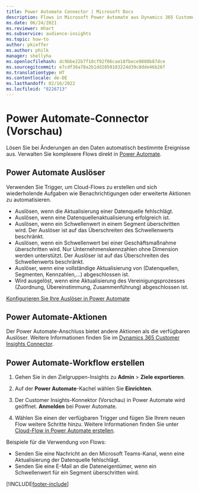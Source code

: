 ```yaml
---
title: Power Automate Connector | Microsoft Docs
description: Flows in Microsoft Power Automate aus Dynamics 365 Customer Insights erstellen.
ms.date: 06/24/2021
ms.reviewer: mhart
ms.subservice: audience-insights
ms.topic: how-to
author: pkieffer
ms.author: philk
manager: shellyha
ms.openlocfilehash: dc9bbe22b7f10cf92f06cae18fbece9808b87dce
ms.sourcegitcommit: e7cdf36a78a2b1dd2850183224d39c8dde46b26f
ms.translationtype: HT
ms.contentlocale: de-DE
ms.lasthandoff: 02/16/2022
ms.locfileid: "8226713"
---
```

# <a name="power-automate-connector-preview"></a>Power Automate-Connector (Vorschau)

Lösen Sie bei Änderungen an den Daten automatisch bestimmte Ereignisse aus. Verwalten Sie komplexere Flows direkt in [Power Automate](https://flow.microsoft.com/).

## <a name="power-automate-triggers"></a>Power Automate Auslöser

Verwenden Sie Trigger, um Cloud-Flows zu erstellen und sich wiederholende Aufgaben wie Benachrichtigungen oder erweiterte Aktionen zu automatisieren. 

- Auslösen, wenn die Aktualisierung einer Datenquelle fehlschlägt. 
- Auslösen, wenn eine Datenquellenaktualisierung erfolgreich ist.
- Auslösen, wenn ein Schwellenwert in einem Segment überschritten wird. Der Auslöser ist auf das Überschreiten des Schwellenwerts beschränkt.
- Auslösen, wenn ein Schwellenwert bei einer Geschäftsmaßnahme überschritten wird. Nur Unternehmenskennzahlen ohne Dimension werden unterstützt. Der Auslöser ist auf das Überschreiten des Schwellenwerts beschränkt.
- Auslöser, wenn eine vollständige Aktualisierung von (Datenquellen, Segmenten, Kennzahlen,...) abgeschlossen ist.
- Wird ausgelöst, wenn eine Aktualisierung des Vereinigungsprozesses (Zuordnung, Übereinstimmung, Zusammenführung) abgeschlossen ist.

[Konfigurieren Sie Ihre Auslöser in Power Automate](https://flow.microsoft.com/connectors/shared_customerinsights/dynamics-365-customer-insights-connector/)

## <a name="power-automate-actions"></a>Power Automate-Aktionen

Der Power Automate-Anschluss bietet andere Aktionen als die verfügbaren Auslöser. Weitere Informationen finden Sie im [Dynamics 365 Customer Insights Connector](/connectors/customerinsights/).

## <a name="create-a-power-automate-flow"></a>Power Automate-Workflow erstellen

1. Gehen Sie in den Zielgruppen-Insights zu **Admin** > **Ziele exportieren**.

1. Auf der **Power Automate**-Kachel wählen Sie **Einrichten**.

1. Der Customer Insights-Konnektor (Vorschau) in Power Automate wird geöffnet. **Anmelden** bei Power Automate.

1. Wählen Sie einen der verfügbaren Trigger und fügen Sie Ihrem neuen Flow weitere Schritte hinzu. Weitere Informationen finden Sie unter [Cloud-Flow in Power Automate erstellen](/power-automate/get-started-logic-flow).

Beispiele für die Verwendung von Flows: 
- Senden Sie eine Nachricht an den Microsoft Teams-Kanal, wenn eine Aktualisierung der Datenquelle fehlschlägt. 
- Senden Sie eine E-Mail an die Dateneigentümer, wenn ein Schwellenwert für ein Segment überschritten wird.



[!INCLUDE[footer-include](../includes/footer-banner.md)]
